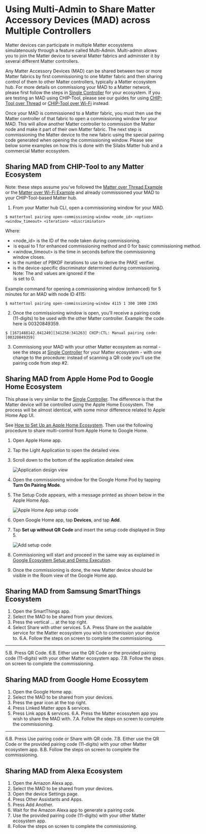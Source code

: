 # Using Multi-Admin to Share Matter Accessory Devices (MAD) across Multiple Controllers

Matter devices can participate in multiple Matter ecosystems simulatenously through a feature called Multi-Admin.
Multi-admin allows you to join the Matter device to several Matter fabrics and administer it by several different Matter controllers.

Any Matter Accessory Devices (MAD) can be shared between two or more Matter fabrics by first commissioning to one Matter fabric and then sharing control of them to other Matter controllers, typically a Matter ecosystem hub.
For more details on commissiong your MAD to a Matter network, please first follow the steps in [Single Controller](./singlecontroller-ecosystem.md) for your ecosystem. If you are testing an MAD using CHIP-Tool, please see our guides for using [CHIP-Tool over Thread](/matter/{build-docspace-version}/matter-thread/index.md) or [CHIP-Tool over Wi-Fi](/matter/{build-docspace-version}/matter-wifi-run-demo/use-case-execution.md) instead.

Once your MAD is commissioned to a Matter fabric, you must then use the Matter controller of that fabric to open a commissioning window for your MAD.
This will allow another Matter controller to commission the Matter node and make it part of their own Matter fabric. The next step is commissioning the Matter device to the new fabric using the special pairing code generated when opening the commissioning window.
Please see below some examples on how this is done with the Silabs Matter hub and a commercial Matter ecosystem.

## Sharing MAD from CHIP-Tool to any Matter Ecosystem

Note: these steps assume you've followed the [Matter over Thread Example](/matter/{build-docspace-version}/matter-thread/index.md) or the [Matter over Wi-Fi Example](/matter/{build-docspace-version}/matter-wifi/index.md) and already commissioned your MAD to your CHIP-Tool-based Matter hub.

1. From your Matter hub CLI, open a commissioning window for your MAD.
```shell
$ mattertool pairing open-commissioning-window <node_id> <option> <window_timeout> <iteration> <discriminator>
```

Where:
- <node_id> is the ID of the node taken during commissioning.
- <option> is equal to 1 for enhanced commissioning method and 0 for basic commissioning method.
- <window_timeout> is the time in seconds before the commissioning window closes.
- <iteration> is the number of PBKDF iterations to use to derive the PAKE verifier.
- <discriminator> is the device-specific discriminator determined during commissioning.
Note: The <iteration> and <discriminator> values are ignored if the <option> is set to 0.

Example command for opening a commissioning window (enhanced) for 5 minutes for an MAD with node ID 4115:
```shell
$ mattertool pairing open-commissioning-window 4115 1 300 1000 2365
```

2. Once the commissioning window is open, you'll receive a pairing code (11-digits) to be used with the other Matter controller.
Example: the code here is 00320849359.
```shell
$ [1671488142.041249][341258:341263] CHIP:CTL: Manual pairing code: [00320849359]
```

3. Commissiong your MAD with your other Matter ecosystem as normal - see the steps at [Single Controller](./singlecontroller-ecosystem.md) for your Matter ecosystem - with one change to the procedure: instead of scanning a QR code you'll use the pairing code from step #2.

## Sharing MAD from Apple Home Pod to Google Home Ecosystem

This phase is very similar to the [Single Controller](./singlecontroller-ecosystem.md). The difference is that the Matter device will be controlled using the Apple Home Ecosystem. The process will be almost identical, with some minor difference related to Apple Home App UI.

See [How to Set Up an Apple Home Ecosystem](./apple-ecosystem-setup.md). Then use the following procedure to share multi-control from Apple Home to Google Home.

1. Open Apple Home app.
2. Tap the Light Application to open the detailed view.
3. Scroll down to the bottom of the application detailed view.

    ![Application design view](./images/matter-apple-application-info.png)

4. Open the commissioning window for the Google Home Pod by tapping **Turn On Pairing Mode**.
5. The Setup Code appears, with a message printed as shown below in the Apple Home App.

    ![Apple Home App setup code](./images/matter-apple-application-setup-code.png)

6. Open Google Home app, tap **Devices**, and tap **Add**.
7. Tap **Set up without QR Code** and insert the setup code displayed in Step 5.

    ![Add setup code](./images/matter-google-add-setup-code.png)

8. Commissioning will start and proceed in the same way as explained in [Google Ecosystem Setup and Demo Execution](./google-ecosystem-setup.md).
9. Once the commissioning is done, the new Matter device should be visible in the Room view of the Google Home app.

## Sharing MAD from Samsung SmartThings Ecosystem

1. Open the SmartThings app.
2. Select the MAD to be shared from your devices.
3. Press the vertical ... at the top right.
4. Select Share with other services.
5.A. Press Share on the available service for the Matter ecosystem you wish to commission your device to.
6.A. Follow the steps on screen to complete the commissioning.
---
5.B. Press QR Code.
6.B. Either use the QR Code or the provided pairing code (11-digits) with your other Matter ecosystem app.
7.B. Follow the steps on screen to complete the commissioning.

## Sharing MAD from Google Home Ecossytem

1. Open the Google Home app.
2. Select the MAD to be shared from your devices.
3. Press the gear icon at the top right.
4. Press Linked Matter apps & services.
5. Press Link apps & services.
6.A. Press the Matter ecossytem app you wish to share the MAD with.
7.A. Follow the steps on screen to complete the commissioning.
---
6.B. Press Use pairing code or Share with QR code.
7.B. Either use the QR Code or the provided pairing code (11-digits) with your other Matter ecosystem app.
8.B. Follow the steps on screen to complete the commissioning.

## Sharing MAD from Alexa Ecosystem

1. Open the Amazon Alexa app.
2. Select the MAD to be shared from your devices.
3. Open the device Settings page.
4. Press Other Assistants and Apps.
5. Press Add Another.
6. Wait for the Amazon Alexa app to generate a pairing code.
7. Use the provided pairing code (11-digits) with your other Matter ecosystem app.
8. Follow the steps on screen to complete the commissioning.
